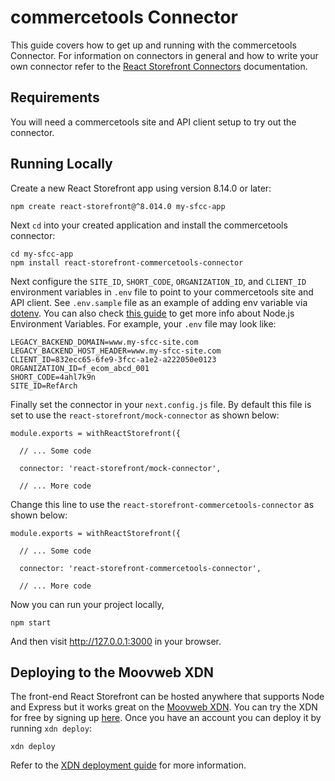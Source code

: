 # commercetools Connector



This guide covers how to get up and running with the commercetools Connector. For information on connectors in general and how to write your own connector refer to the [React Storefront Connectors](https://docs.reactstorefront.io/guides/connectors) documentation.

## Requirements

You will need a commercetools site and API client setup to try out the connector.

## Running Locally

Create a new React Storefront app using version 8.14.0 or later:

```
npm create react-storefront@^8.014.0 my-sfcc-app
```

Next `cd` into your created application and install the commercetools connector:

```
cd my-sfcc-app
npm install react-storefront-commercetools-connector
```

Next configure the `SITE_ID`, `SHORT_CODE`, `ORGANIZATION_ID`, and `CLIENT_ID` environment variables in `.env` file to point to your commercetools site and API client. See `.env.sample` file as an example of adding env variable via [dotenv](https://www.npmjs.com/package/dotenv). You can also check [this guide](https://www.twilio.com/blog/working-with-environment-variables-in-node-js-html) to get more info about Node.js Environment Variables. For example, your `.env` file may look like:

```
LEGACY_BACKEND_DOMAIN=www.my-sfcc-site.com
LEGACY_BACKEND_HOST_HEADER=www.my-sfcc-site.com
CLIENT_ID=832ecc65-6fe9-3fcc-a1e2-a222050e0123
ORGANIZATION_ID=f_ecom_abcd_001
SHORT_CODE=4ahl7k9n
SITE_ID=RefArch
```

Finally set the connector in your `next.config.js` file. By default this file is set to use the `react-storefront/mock-connector` as shown below:

```
module.exports = withReactStorefront({

  // ... Some code

  connector: 'react-storefront/mock-connector',

  // ... More code
```

Change this line to use the `react-storefront-commercetools-connector` as shown below:

```
module.exports = withReactStorefront({

  // ... Some code

  connector: 'react-storefront-commercetools-connector',

  // ... More code
```

Now you can run your project locally,

```
npm start
```

And then visit http://127.0.0.1:3000 in your browser.

## Deploying to the Moovweb XDN

The front-end React Storefront can be hosted anywhere that supports Node and Express but it works great on the [Moovweb XDN](https://www.moovweb.com/). You can try the XDN for free by signing up [here](https://moovweb.app/signup?redirectTo=/). Once you have an account you can deploy it by running `xdn deploy`:

```
xdn deploy
```

Refer to the [XDN deployment guide](https://developer.moovweb.com/guides/deploying) for more information.
